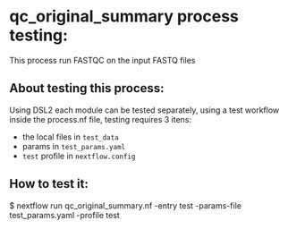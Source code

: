 # qc_original_summary process testing:

This process run FASTQC on the input FASTQ files

## About testing this process:

Using DSL2 each module can be tested separately, using a test workflow inside the process.nf file, testing requires 3 itens:  
- the local files in `test_data` 
- params in  `test_params.yaml`
- `test` profile in `nextflow.config`

## How to test it:

$ nextflow run qc_original_summary.nf -entry test -params-file test_params.yaml -profile test
